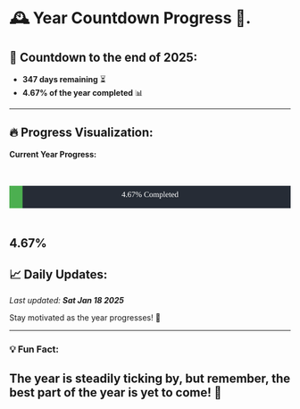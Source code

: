 
# &#x1F570; **Year Countdown Progress** &#x1F389;.

## &#x1F4C5; Countdown to the end of 2025:
- **347 days remaining** &#x23F3;
- **4.67% of the year completed** &#x1F4CA;

---

## &#x1F525; **Progress Visualization**:

**Current Year Progress:**

<br><br>
![Progress Bar](https://raw.githubusercontent.com/dayanidigv/year-countdown-progress/main/progress-bar.svg)
<br><br>

**4.67%**
---

## &#x1F4C8; **Daily Updates**:

_Last updated: **Sat Jan 18 2025**_

Stay motivated as the year progresses! &#x1F680;

--- 

### &#x1F4A1; **Fun Fact:**
The year is steadily ticking by, but remember, the best part of the year is yet to come! &#x1F31F;
---
